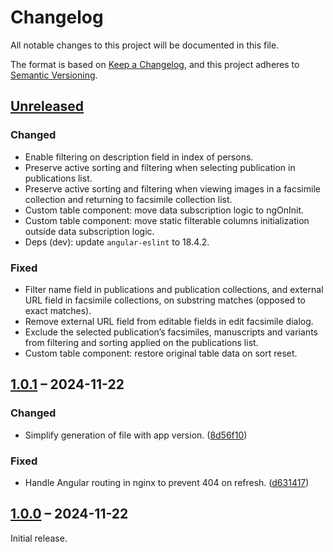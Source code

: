 # Changelog

All notable changes to this project will be documented in this file.

The format is based on [Keep a Changelog](https://keepachangelog.com/), and this project adheres to [Semantic Versioning](https://semver.org/spec/v2.0.0.html).



## [Unreleased]

### Changed

- Enable filtering on description field in index of persons.
- Preserve active sorting and filtering when selecting publication in publications list.
- Preserve active sorting and filtering when viewing images in a facsimile collection and returning to facsimile collection list.
- Custom table component: move data subscription logic to ngOnInit.
- Custom table component: move static filterable columns initialization outside data subscription logic.
- Deps (dev): update `angular-eslint` to 18.4.2.

### Fixed

- Filter name field in publications and publication collections, and external URL field in facsimile collections, on substring matches (opposed to exact matches).
- Remove external URL field from editable fields in edit facsimile dialog.
- Exclude the selected publication’s facsimiles, manuscripts and variants from filtering and sorting applied on the publications list.
- Custom table component: restore original table data on sort reset.



## [1.0.1] – 2024-11-22

### Changed

- Simplify generation of file with app version. ([8d56f10](https://github.com/slsfi/digital-edition-cms-vincent/commit/8d56f10be55e7620c4c8f98972cc3955302347c9))

### Fixed

- Handle Angular routing in nginx to prevent 404 on refresh. ([d631417](https://github.com/slsfi/digital-edition-cms-vincent/commit/d63141783ebe78e16770dd252610aca5b144b49a))



## [1.0.0] – 2024-11-22

Initial release.



[unreleased]: https://github.com/slsfi/digital-edition-cms-vincent/compare/1.0.1...HEAD
[1.0.1]: https://github.com/slsfi/digital-edition-cms-vincent/compare/1.0.0...1.0.1
[1.0.0]: https://github.com/slsfi/digital-edition-cms-vincent/releases/tag/1.0.0
